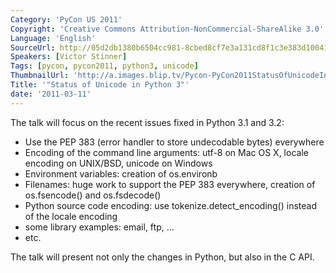 ```yaml
---
Category: 'PyCon US 2011'
Copyright: 'Creative Commons Attribution-NonCommercial-ShareAlike 3.0'
Language: 'English'
SourceUrl: http://05d2db1380b6504cc981-8cbed8cf7e3a131cd8f1c3e383d10041.r93.cf2.rackcdn.com/pycon-us-2011/364_status-of-unicode-in-python-3.m4v
Speakers: [Victor Stinner]
Tags: [pycon, pycon2011, python3, unicode]
ThumbnailUrl: 'http://a.images.blip.tv/Pycon-PyCon2011StatusOfUnicodeInPython3393.png'
Title: '"Status of Unicode in Python 3"'
date: '2011-03-11'
---
```

The talk will focus on the recent issues fixed in Python 3.1 and 3.2:

  * Use the PEP 383 (error handler to store undecodable bytes) everywhere 
  * Encoding of the command line arguments: utf-8 on Mac OS X, locale encoding on UNIX/BSD, unicode on Windows 
  * Environment variables: creation of os.environb 
  * Filenames: huge work to support the PEP 383 everywhere, creation of os.fsencode() and os.fsdecode() 
  * Python source code encoding: use tokenize.detect_encoding() instead of the locale encoding 
  * some library examples: email, ftp, ... 
  * etc. 

The talk will present not only the changes in Python, but also in the C API.

